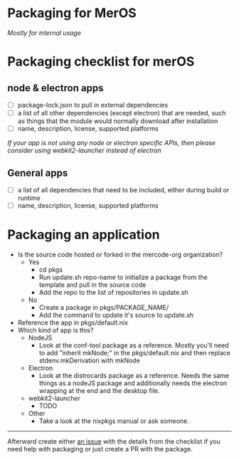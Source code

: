 # Packaging for MerOS

_Mostly for internal usage_

# Packaging checklist for merOS

## node & electron apps

- [ ] package-lock.json to pull in external dependencies
- [ ] a list of all other dependencies (except electron) that are needed, such as things that the module would normally download after installation
- [ ] name, description, license, supported platforms

_If your app is not using any node or electron specific APIs, then please consider using webkit2-launcher instead of electron_

## General apps

- [ ] a list of all dependencies that need to be included, either during build or runtime
- [ ] name, description, license, supported platforms

# Packaging an application

- Is the source code hosted or forked in the mercode-org organization?
  - Yes
    - cd pkgs
    - Run update.sh repo-name to initialize a package from the template and pull in the source code
    - Add the repo to the list of repositories in update.sh
  - No
    - Create a package in pkgs/PACKAGE_NAME/
    - Add the command to update it's source to update.sh
- Reference the app in pkgs/default.nix
- Which kind of app is this?
  - NodeJS
    - Look at the conf-tool package as a reference. Mostly you'll need to add "inherit mkNode;" in the pkgs/default.nix and then replace stdenv.mkDerivation with mkNode
  - Electron
    - Look at the distrocards package as a reference. Needs the same things as a nodeJS package and additionally needs the electron wrapping at the end and the desktop file.
  - webkit2-launcher
    - TODO
  - Other
    - Take a look at the nixpkgs manual or ask someone.

---

Afterward create either [an issue](https://github.com/mercode-org/meros-nix/issues/new) with the details from the checklist if you need help with packaging or just create a PR with the package.
